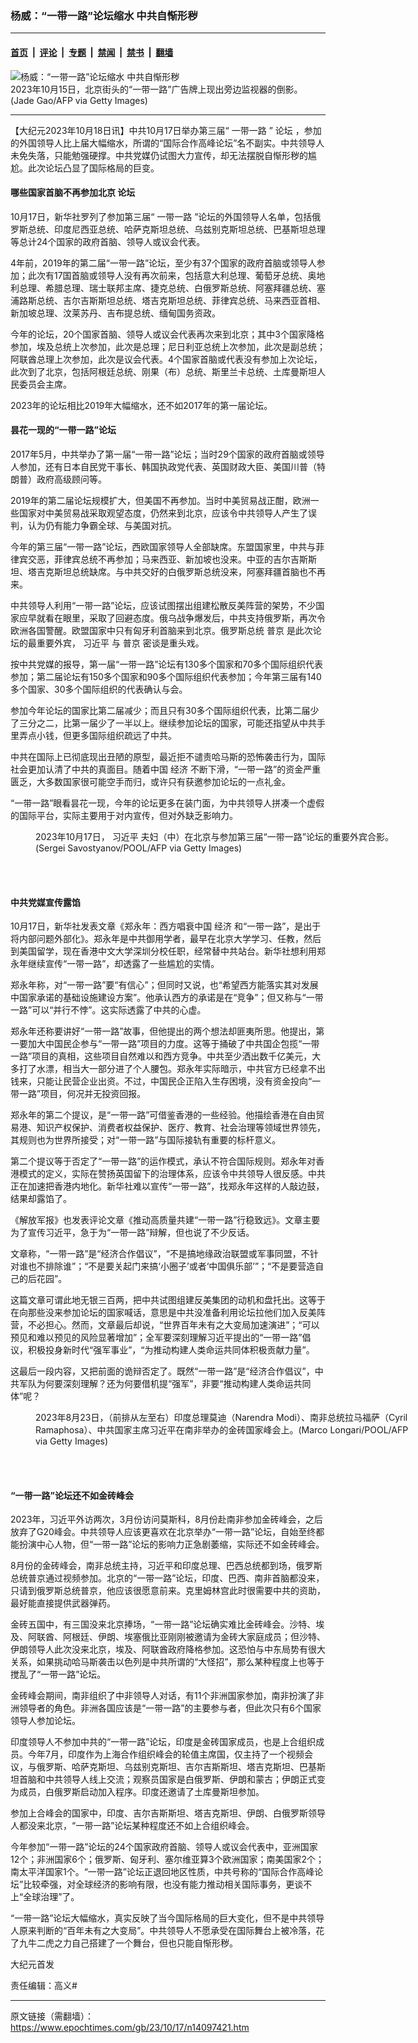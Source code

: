 ### 杨威：“一带一路”论坛缩水 中共自惭形秽

---

#### [首页](../../../..?n14097421) &nbsp;|&nbsp; [评论](../../../../../epoch-comment?n14097421) &nbsp;|&nbsp; [专题](../../../../../epoch-special?n14097421) &nbsp;|&nbsp; [禁闻](../../../../../epoch-news?n14097421) &nbsp;|&nbsp; [禁书](../../../../../books?n14097421) &nbsp;|&nbsp; [翻墙](https://github.com/gfw-breaker/nogfw/blob/master/README.md?n14097421)


<div><img alt="杨威：“一带一路”论坛缩水 中共自惭形秽" class="attachment-djy_600_400 size-djy_600_400 wp-post-image" src="https://i.epochtimes.com/assets/uploads/2023/10/id14097424-GettyImages-1725865727_light-600x400.jpg"/>
<div class="caption">
 2023年10月15日，北京街头的“一带一路”广告牌上现出旁边监视器的倒影。(Jade Gao/AFP via Getty Images)
</div></div><hr/><div class="post_content" id="artbody" itemprop="articleBody">
 <!-- article content begin -->
 <p>
  【大纪元2023年10月18日讯】中共10月17日举办第三届“
  <ok href="https://www.epochtimes.com/gb/tag/%E4%B8%80%E5%B8%A6%E4%B8%80%E8%B7%AF.html">
   一带一路
  </ok>
  ”
  <ok href="https://www.epochtimes.com/gb/tag/%E8%AE%BA%E5%9D%9B.html">
   论坛
  </ok>
  ，参加的外国领导人比上届大幅缩水，所谓的“国际合作高峰论坛”名不副实。中共领导人未免失落，只能勉强硬撑。中共党媒仍试图大力宣传，却无法摆脱自惭形秽的尴尬。此次论坛凸显了国际格局的巨变。
 </p>
 <h4>
  哪些国家首脑不再参加北京
  <ok href="https://www.epochtimes.com/gb/tag/%E8%AE%BA%E5%9D%9B.html">
   论坛
  </ok>
 </h4>
 <p>
  10月17日，新华社罗列了参加第三届“
  <ok href="https://www.epochtimes.com/gb/tag/%E4%B8%80%E5%B8%A6%E4%B8%80%E8%B7%AF.html">
   一带一路
  </ok>
  ”论坛的外国领导人名单，包括俄罗斯总统、印度尼西亚总统、哈萨克斯坦总统、乌兹别克斯坦总统、巴基斯坦总理等总计24个国家的政府首脑、领导人或议会代表。
 </p>
 <p>
  4年前，2019年的第二届“一带一路”论坛，至少有37个国家的政府首脑或领导人参加；此次有17国首脑或领导人没有再次前来，包括意大利总理、葡萄牙总统、奥地利总理、希腊总理、瑞士联邦主席、捷克总统、白俄罗斯总统、阿塞拜疆总统、塞浦路斯总统、吉尔吉斯斯坦总统、塔吉克斯坦总统、菲律宾总统、马来西亚首相、新加坡总理、汶莱苏丹、吉布提总统、缅甸国务资政。
 </p>
 <p>
  今年的论坛，20个国家首脑、领导人或议会代表再次来到北京；其中3个国家降格参加，埃及总统上次参加，此次是总理；尼日利亚总统上次参加，此次是副总统；阿联酋总理上次参加，此次是议会代表。4个国家首脑或代表没有参加上次论坛，此次到了北京，包括阿根廷总统、刚果（布）总统、斯里兰卡总统、土库曼斯坦人民委员会主席。
 </p>
 <p>
  2023年的论坛相比2019年大幅缩水，还不如2017年的第一届论坛。
 </p>
 <h4>
  昙花一现的“一带一路”论坛
 </h4>
 <p>
  2017年5月，中共举办了第一届“一带一路”论坛；当时29个国家的政府首脑或领导人参加，还有日本自民党干事长、韩国执政党代表、英国财政大臣、美国川普（特朗普）政府高级顾问等。
 </p>
 <p>
  2019年的第二届论坛规模扩大，但美国不再参加。当时中美贸易战正酣，欧洲一些国家对中美贸易战采取观望态度，仍然来到北京，应该令中共领导人产生了误判，认为仍有能力争霸全球、与美国对抗。
 </p>
 <p>
  今年的第三届“一带一路”论坛，西欧国家领导人全部缺席。东盟国家里，中共与菲律宾交恶，菲律宾总统不再参加；马来西亚、新加坡也没来。中亚的吉尔吉斯斯坦、塔吉克斯坦总统缺席。与中共交好的白俄罗斯总统没来，阿塞拜疆首脑也不再来。
 </p>
 <p>
  中共领导人利用“一带一路”论坛，应该试图摆出组建松散反美阵营的架势，不少国家应早就看在眼里，采取了回避态度。俄乌战争爆发后，中共支持俄罗斯，再次令欧洲各国警醒。欧盟国家中只有匈牙利首脑来到北京。俄罗斯总统
  <ok href="https://www.epochtimes.com/gb/tag/%E6%99%AE%E4%BA%AC.html">
   普京
  </ok>
  是此次论坛的最重要外宾，
  <ok href="https://www.epochtimes.com/gb/tag/%E4%B9%A0%E8%BF%91%E5%B9%B3.html">
   习近平
  </ok>
  与
  <ok href="https://www.epochtimes.com/gb/tag/%E6%99%AE%E4%BA%AC.html">
   普京
  </ok>
  密谈是重头戏。
 </p>
 <p>
  按中共党媒的报导，第一届“一带一路”论坛有130多个国家和70多个国际组织代表参加；第二届论坛有150多个国家和90多个国际组织代表参加；今年第三届有140多个国家、30多个国际组织的代表确认与会。
 </p>
 <p>
  参加今年论坛的国家比第二届减少；而且只有30多个国际组织代表，比第二届少了三分之二，比第一届少了一半以上。继续参加论坛的国家，可能还指望从中共手里弄点小钱，但更多国际组织疏远了中共。
 </p>
 <p>
  中共在国际上已彻底现出丑陋的原型，最近拒不谴责哈马斯的恐怖袭击行为，国际社会更加认清了中共的真面目。随着中国
  <ok href="https://www.epochtimes.com/gb/tag/%E7%BB%8F%E6%B5%8E.html">
   经济
  </ok>
  不断下滑，“一带一路”的资金严重匮乏，大多数国家很可能空手而归，或许只有获邀参加论坛的一点礼金。
 </p>
 <p>
  “一带一路”眼看昙花一现，今年的论坛更多在装门面，为中共领导人拼凑一个虚假的国际平台，实际主要用于对内宣传，但对外缺乏影响力。
 </p>
 <figure aria-describedby="caption-attachment-14097425" class="wp-caption aligncenter" id="attachment_14097425" style="width: 600px">
  <ok href="https://i.epochtimes.com/assets/uploads/2023/10/id14097425-GettyImages-1729784266_light.jpg" target="_blank">
   <img alt="" class="size-large wp-image-14097425" src="https://i.epochtimes.com/assets/uploads/2023/10/id14097425-GettyImages-1729784266_light-600x380.jpg"/>
  </ok>
  <br/><figcaption class="wp-caption-text" id="caption-attachment-14097425">
   2023年10月17日，
   <ok href="https://www.epochtimes.com/gb/tag/%E4%B9%A0%E8%BF%91%E5%B9%B3.html">
    习近平
   </ok>
   夫妇（中）在北京与参加第三届“一带一路”论坛的重要外宾合影。(Sergei Savostyanov/POOL/AFP via Getty Images)
  </figcaption><br/>
 </figure><br/>
 <h4>
  中共党媒宣传露馅
 </h4>
 <p>
  10月17日，新华社发表文章《郑永年：西方唱衰中国
  <ok href="https://www.epochtimes.com/gb/tag/%E7%BB%8F%E6%B5%8E.html">
   经济
  </ok>
  和“一带一路”，是出于将内部问题外部化》。郑永年是中共御用学者，最早在北京大学学习、任教，然后到美国留学，现在香港中文大学深圳分校任职，经常替中共站台。新华社想利用郑永年继续宣传“一带一路”，却透露了一些尴尬的实情。
 </p>
 <p>
  郑永年称，对“一带一路”要“有信心”；但同时又说，也“希望西方能落实其对发展中国家承诺的基础设施建设方案”。他承认西方的承诺是在“竞争”；但又称与“一带一路”可以“并行不悖”。这实际透露了中共的心虚。
 </p>
 <p>
  郑永年还称要讲好“一带一路”故事，但他提出的两个想法却匪夷所思。他提出，第一要加大中国民企参与“一带一路”项目的力度。这等于捅破了中共国企包揽“一带一路”项目的真相，这些项目自然难以和西方竞争。中共至少洒出数千亿美元，大多打了水漂，相当大一部分进了个人腰包。郑永年实际暗示，中共官方已经拿不出钱来，只能让民营企业出资。不过，中国民企正陷入生存困境，没有资金投向“一带一路”项目，何况并无投资回报。
 </p>
 <p>
  郑永年的第二个提议，是“一带一路”可借鉴香港的一些经验。他描绘香港在自由贸易港、知识产权保护、消费者权益保护、医疗、教育、社会治理等领域世界领先，其规则也为世界所接受；对“一带一路”与国际接轨有重要的标杆意义。
 </p>
 <p>
  第二个提议等于否定了“一带一路”的运作模式，承认不符合国际规则。郑永年对香港模式的定义，实际在赞扬英国留下的治理体系，应该令中共领导人很反感。中共正在加速把香港内地化。新华社难以宣传“一带一路”，找郑永年这样的人敲边鼓，结果却露馅了。
 </p>
 <p>
  《解放军报》也发表评论文章《推动高质量共建“一带一路”行稳致远》。文章主要为了宣传习近平，急于为“一带一路”辩解，但也说了不少反话。
 </p>
 <p>
  文章称，“一带一路”是“经济合作倡议”，“不是搞地缘政治联盟或军事同盟，不针对谁也不排除谁”；“不是要关起门来搞‘小圈子’或者‘中国俱乐部’”；“不是要营造自己的后花园”。
 </p>
 <p>
  这篇文章可谓此地无银三百两，把中共试图组建反美集团的动机和盘托出。这等于在向那些没来参加论坛的国家喊话，意思是中共没准备利用论坛拉他们加入反美阵营，不必担心。然而，文章最后却说，“世界百年未有之大变局加速演进”；“可以预见和难以预见的风险显著增加”；全军要深刻理解习近平提出的“一带一路”倡议，积极投身新时代“强军事业”，“为推动构建人类命运共同体积极贡献力量”。
 </p>
 <p>
  这最后一段内容，又把前面的诡辩否定了。既然“一带一路”是“经济合作倡议”，中共军队为何要深刻理解？还为何要借机提“强军”，非要“推动构建人类命运共同体”呢？
 </p>
 <figure aria-describedby="caption-attachment-14097431" class="wp-caption aligncenter" id="attachment_14097431" style="width: 600px">
  <ok href="https://i.epochtimes.com/assets/uploads/2023/10/id14097431-GettyImages-1619659884.jpg" target="_blank">
   <img alt="" class="size-large wp-image-14097431" src="https://i.epochtimes.com/assets/uploads/2023/10/id14097431-GettyImages-1619659884-600x400.jpg"/>
  </ok>
  <br/><figcaption class="wp-caption-text" id="caption-attachment-14097431">
   2023年8月23日，（前排从左至右）印度总理莫迪（Narendra Modi）、南非总统拉马福萨（Cyril Ramaphosa）、中共国家主席习近平在南非举办的金砖国家峰会上。(Marco Longari/POOL/AFP via Getty Images)
  </figcaption><br/>
 </figure><br/>
 <h4>
  “一带一路”论坛还不如金砖峰会
 </h4>
 <p>
  2023年，习近平外访两次，3月份访问莫斯科，8月份赴南非参加金砖峰会，之后放弃了G20峰会。中共领导人应该更喜欢在北京举办“一带一路”论坛，自始至终都能扮演中心人物，但“一带一路”论坛的影响力正急剧萎缩，实际还不如金砖峰会。
 </p>
 <p>
  8月份的金砖峰会，南非总统主持，习近平和印度总理、巴西总统都到场，俄罗斯总统普京通过视频参加。北京的“一带一路”论坛，印度、巴西、南非首脑都没来，只请到俄罗斯总统普京，他应该很愿意前来。克里姆林宫此时很需要中共的资助，最好能直接提供武器弹药。
 </p>
 <p>
  金砖五国中，有三国没来北京捧场，“一带一路”论坛确实难比金砖峰会。沙特、埃及、阿联酋、阿根廷、伊朗、埃塞俄比亚刚刚被邀请为金砖大家庭成员；但沙特、伊朗领导人此次没来北京，埃及、阿联酋政府降格参加。这恐怕与中东局势有很大关系，如果挑动哈马斯袭击以色列是中共所谓的“大怪招”，那么某种程度上也等于搅乱了“一带一路”论坛。
 </p>
 <p>
  金砖峰会期间，南非组织了中非领导人对话，有11个非洲国家参加，南非扮演了非洲领导者的角色。非洲各国应该是“一带一路”的主要参与者，但此次只有6个国家领导人参加论坛。
 </p>
 <p>
  印度领导人不参加中共的“一带一路”论坛，印度是金砖国家成员，也是上合组织成员。今年7月，印度作为上海合作组织峰会的轮值主席国，仅主持了一个视频会议，与俄罗斯、哈萨克斯坦、乌兹别克斯坦、吉尔吉斯斯坦、塔吉克斯坦、巴基斯坦首脑和中共领导人线上交流；观察员国家是白俄罗斯、伊朗和蒙古；伊朗正式变为成员，白俄罗斯启动加入程序。印度还邀请了土库曼斯坦参加。
 </p>
 <p>
  参加上合峰会的国家中，印度、吉尔吉斯斯坦、塔吉克斯坦、伊朗、白俄罗斯领导人都没来北京，“一带一路”论坛某种程度还不如上合组织峰会。
 </p>
 <p>
  今年参加“一带一路”论坛的24个国家政府首脑、领导人或议会代表中，亚洲国家12个；非洲国家6个；俄罗斯、匈牙利、塞尔维亚算3个欧洲国家；南美国家2个；南太平洋国家1个。“一带一路”论坛正退回地区性质，中共号称的“国际合作高峰论坛”比较牵强，对全球经济的影响有限，也没有能力推动相关国际事务，更谈不上“全球治理”了。
 </p>
 <p>
  “一带一路”论坛大幅缩水，真实反映了当今国际格局的巨大变化，但不是中共领导人原来判断的“百年未有之大变局”。中共领导人不愿承受在国际舞台上被冷落，花了九牛二虎之力自己搭建了一个舞台，但也只能自惭形秽。
 </p>
 <p>
  大纪元首发
 </p>
 <p>
  责任编辑：高义#
 </p>
 <!-- article content end -->
 <div id="below_article_ad">
 </div>
</div>


---

原文链接（需翻墙）：https://www.epochtimes.com/gb/23/10/17/n14097421.htm